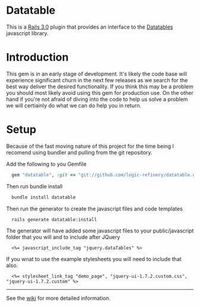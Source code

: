 Datatable
=========

This is a [Rails 3.0](http://rubyonrails.org) plugin that provides an interface to the [Datatables](http://datatables.net) javascript library.  

Introduction
============

This gem is in an early stage of development.  It's likely the code base will experience significant churn in the next few releases as we
search for the best way deliver the desired functionality.  If you think this may be a problem you should most likely avoid using this
gem for production use.  On the other hand if you're not afraid of diving into the code to help us solve a problem we will certiainly do 
what we can do help you in return.


Setup
======

Because of the fast moving nature of this project for the time being I recomend using bundler and pulling from the git repository.

Add the following to you Gemfile

```ruby
  gem "datatable", :git => "git://github.com/logic-refinery/datatable.git"
```

Then run bundle install

```sh
  bundle install datatable
```

Then run the generator to create the javascript files and code templates

```sh
  rails generate datatable:install
```

The generator will have added some javascript files to your public/javascript folder that you will and to include after JQuery

```erb
  <%= javascript_include_tag "jquery.dataTables" %>
```

If you wnat to use the example stylesheets you will need to include that also.

```erb
  <%= stylesheet_link_tag "demo_page", "jquery-ui-1.7.2.custom.css", "jquery-ui-1.7.2.custom" %>
```


----------------------------
See the [wiki](https://github.com/logic-refinery/datatable/wiki) for more detailed information.

